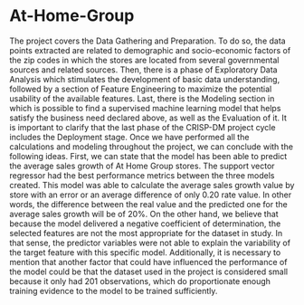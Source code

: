# At-Home-Group
The project covers the Data Gathering and Preparation. To do so, the data points extracted are related to demographic and socio-economic factors of the zip codes in which the stores are located from several governmental sources and related sources. Then, there is a phase of Exploratory Data Analysis which stimulates the development of basic data understanding, followed by a section of Feature Engineering to maximize the potential usability of the available features.
Last, there is the Modeling section in which is possible to find a supervised machine learning model that helps satisfy the business need declared above, as well as the Evaluation of it. It is important to clarify that the last phase of the CRISP-DM project cycle includes the Deployment stage.
Once we have performed all the calculations and modeling throughout the project, we can conclude with the following ideas. First, we can state that the model has been able to predict the average sales growth of At Home Group stores. The support vector regressor had the best performance metrics between the three models created. This model was able to calculate the average sales growth value by store with an error or an average difference of only 0.20 rate value. In other words, the difference between the real value and the predicted one for the average sales growth will be of 20%.
On the other hand, we believe that because the model delivered a negative coefficient of determination, the selected features are not the most appropriate for the dataset in study. In that sense, the predictor variables were not able to explain the variability of the target feature with this specific model. Additionally, it is necessary to mention that another factor that could have influenced the performance of the model could be that the dataset used in the project is considered small because it only had 201 observations, which do proportionate enough training evidence to the model to be trained sufficiently.
